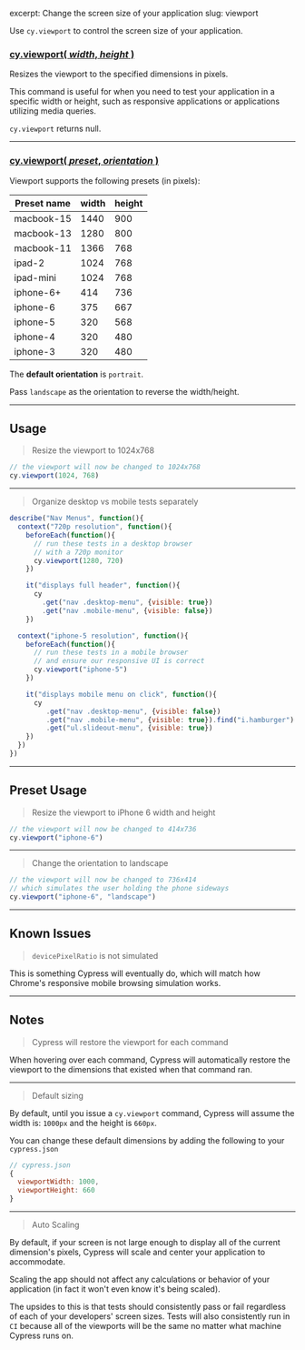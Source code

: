 excerpt: Change the screen size of your application
slug: viewport

Use `cy.viewport` to control the screen size of your application.

### [cy.viewport( *width*, *height* )](#usage)

Resizes the viewport to the specified dimensions in pixels.

This command is useful for when you need to test your application in a specific width or height, such as responsive applications or applications utilizing media queries.

`cy.viewport` returns null.

***

### [cy.viewport( *preset*, *orientation* )](#preset-usage)

Viewport supports the following presets (in pixels):

| Preset name | width | height |
| ----------- | ----- | ------ |
| macbook-15  | 1440  | 900    |
| macbook-13  | 1280  | 800    |
| macbook-11  | 1366  | 768    |
| ipad-2      | 1024  | 768    |
| ipad-mini   | 1024  | 768    |
| iphone-6+   | 414   | 736    |
| iphone-6    | 375   | 667    |
| iphone-5    | 320   | 568    |
| iphone-4    | 320   | 480    |
| iphone-3    | 320   | 480    |

The **default orientation** is `portrait`.

Pass `landscape` as the orientation to reverse the width/height.

***

## Usage

> Resize the viewport to 1024x768

```javascript
// the viewport will now be changed to 1024x768
cy.viewport(1024, 768)
```

***

> Organize desktop vs mobile tests separately

```javascript
describe("Nav Menus", function(){
  context("720p resolution", function(){
    beforeEach(function(){
      // run these tests in a desktop browser
      // with a 720p monitor
      cy.viewport(1280, 720)
    })

    it("displays full header", function(){
      cy
        .get("nav .desktop-menu", {visible: true})
        .get("nav .mobile-menu", {visible: false})
    })

  context("iphone-5 resolution", function(){
    beforeEach(function(){
      // run these tests in a mobile browser
      // and ensure our responsive UI is correct
      cy.viewport("iphone-5")
    })

    it("displays mobile menu on click", function(){
      cy
         .get("nav .desktop-menu", {visible: false})
         .get("nav .mobile-menu", {visible: true}).find("i.hamburger").click()
         .get("ul.slideout-menu", {visible: true})
    })
  })
})
```

***

## Preset Usage

> Resize the viewport to iPhone 6 width and height

```javascript
// the viewport will now be changed to 414x736
cy.viewport("iphone-6")
```

***

> Change the orientation to landscape

```javascript
// the viewport will now be changed to 736x414
// which simulates the user holding the phone sideways
cy.viewport("iphone-6", "landscape")
```

***

## Known Issues

> `devicePixelRatio` is not simulated

This is something Cypress will eventually do, which will match how Chrome's responsive mobile browsing simulation works.

***

## Notes


> Cypress will restore the viewport for each command

When hovering over each command, Cypress will automatically restore the viewport to the dimensions that existed when that command ran.

***

> Default sizing

By default, until you issue a `cy.viewport` command, Cypress will assume the width is: `1000px` and the height is `660px`.

You can change these default dimensions by adding the following to your `cypress.json`

```javascript
// cypress.json
{
  viewportWidth: 1000,
  viewportHeight: 660
}
```

***

> Auto Scaling

By default, if your screen is not large enough to display all of the current dimension's pixels, Cypress will scale and center your application to accommodate.

Scaling the app should not affect any calculations or behavior of your application (in fact it won't even know it's being scaled).

The upsides to this is that tests should consistently pass or fail regardless of each of your developers' screen sizes. Tests will also consistently run in `CI` because all of the viewports will be the same no matter what machine Cypress runs on.